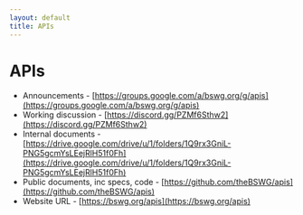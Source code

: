 ```yaml
---
layout: default
title: APIs
---
```


# APIs

- Announcements - [https://groups.google.com/a/bswg.org/g/apis](https://groups.google.com/a/bswg.org/g/apis)
- Working discussion - [https://discord.gg/PZMf6Sthw2](https://discord.gg/PZMf6Sthw2)
- Internal documents - [https://drive.google.com/drive/u/1/folders/1Q9rx3GniL-PNG5gcmYsLEejRlH51f0Fh](https://drive.google.com/drive/u/1/folders/1Q9rx3GniL-PNG5gcmYsLEejRlH51f0Fh)
- Public documents, inc specs, code - [https://github.com/theBSWG/apis](https://github.com/theBSWG/apis)
- Website URL - [https://bswg.org/apis](https://bswg.org/apis)